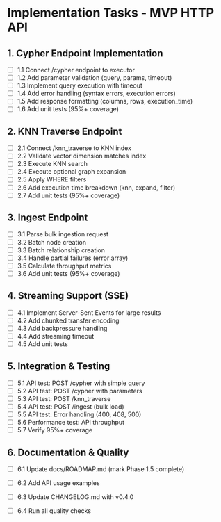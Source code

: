 # Implementation Tasks - MVP HTTP API

## 1. Cypher Endpoint Implementation

- [ ] 1.1 Connect /cypher endpoint to executor
- [ ] 1.2 Add parameter validation (query, params, timeout)
- [ ] 1.3 Implement query execution with timeout
- [ ] 1.4 Add error handling (syntax errors, execution errors)
- [ ] 1.5 Add response formatting (columns, rows, execution_time)
- [ ] 1.6 Add unit tests (95%+ coverage)

## 2. KNN Traverse Endpoint

- [ ] 2.1 Connect /knn_traverse to KNN index
- [ ] 2.2 Validate vector dimension matches index
- [ ] 2.3 Execute KNN search
- [ ] 2.4 Execute optional graph expansion
- [ ] 2.5 Apply WHERE filters
- [ ] 2.6 Add execution time breakdown (knn, expand, filter)
- [ ] 2.7 Add unit tests (95%+ coverage)

## 3. Ingest Endpoint

- [ ] 3.1 Parse bulk ingestion request
- [ ] 3.2 Batch node creation
- [ ] 3.3 Batch relationship creation
- [ ] 3.4 Handle partial failures (error array)
- [ ] 3.5 Calculate throughput metrics
- [ ] 3.6 Add unit tests (95%+ coverage)

## 4. Streaming Support (SSE)

- [ ] 4.1 Implement Server-Sent Events for large results
- [ ] 4.2 Add chunked transfer encoding
- [ ] 4.3 Add backpressure handling
- [ ] 4.4 Add streaming timeout
- [ ] 4.5 Add unit tests

## 5. Integration & Testing

- [ ] 5.1 API test: POST /cypher with simple query
- [ ] 5.2 API test: POST /cypher with parameters
- [ ] 5.3 API test: POST /knn_traverse
- [ ] 5.4 API test: POST /ingest (bulk load)
- [ ] 5.5 API test: Error handling (400, 408, 500)
- [ ] 5.6 Performance test: API throughput
- [ ] 5.7 Verify 95%+ coverage

## 6. Documentation & Quality

- [ ] 6.1 Update docs/ROADMAP.md (mark Phase 1.5 complete)
- [ ] 6.2 Add API usage examples
- [ ] 6.3 Update CHANGELOG.md with v0.4.0
- [ ] 6.4 Run all quality checks

